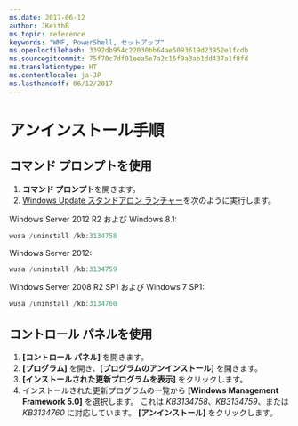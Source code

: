 ```yaml
---
ms.date: 2017-06-12
author: JKeithB
ms.topic: reference
keywords: "WMF, PowerShell, セットアップ"
ms.openlocfilehash: 3392db954c22030bb64ae5093619d23952e1fcdb
ms.sourcegitcommit: 75f70c7df01eea5e7a2c16f9a3ab1dd437a1f8fd
ms.translationtype: HT
ms.contentlocale: ja-JP
ms.lasthandoff: 06/12/2017
---
```

# <a name="uninstallation-instructions"></a>アンインストール手順

## <a name="using-command-prompt"></a>コマンド プロンプトを使用
1.  **コマンド プロンプト**を開きます。
2.  [Windows Update スタンドアロン ランチャー](https://support.microsoft.com/en-us/kb/934307)を次のように実行します。

Windows Server 2012 R2 および Windows 8.1:
```powershell
wusa /uninstall /kb:3134758
```
Windows Server 2012:
```powershell
wusa /uninstall /kb:3134759
```
Windows Server 2008 R2 SP1 および Windows 7 SP1:
```powershell
wusa /uninstall /kb:3134760
```

## <a name="using-control-panel"></a>コントロール パネルを使用
1.  **[コントロール パネル]** を開きます。
2.  **[プログラム]** を開き、**[プログラムのアンインストール]** を開きます。
3.  **[インストールされた更新プログラムを表示]** をクリックします。
4.  インストールされた更新プログラムの一覧から **[Windows Management Framework 5.0]** を選択します。 これは *KB3134758*、*KB3134759*、または *KB3134760* に対応しています。 **[アンインストール]** をクリックします。

